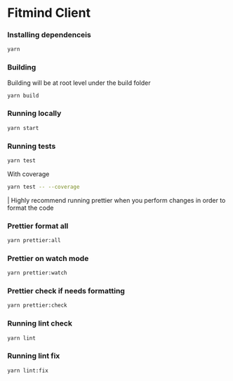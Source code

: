 # Fitmind Client
<!-- [![Build Status](https://travis-ci.org/fitmind/admin-client.svg?branch=master)](https://travis-ci.org/fitmind/admin-client)
[![Netlify Status](https://api.netlify.com/api/v1/badges/61011fa2-eb4b-4fd9-8c31-e94f16f373e7/deploy-status)](https://app.netlify.com/sites/fitmind-admin/deploys) -->

### Installing dependenceis

```bash
yarn
```

### Building

Building will be at root level under the build folder

```bash
yarn build
```

### Running locally

```bash
yarn start
```

### Running tests

```bash
yarn test
```

With coverage

```bash
yarn test -- --coverage
```

| Highly recommend running prettier when you perform changes in order to format the code

### Prettier format all

```bash
yarn prettier:all
```

### Prettier on watch mode

```bash
yarn prettier:watch
```

### Prettier check if needs formatting

```bash
yarn prettier:check
```

### Running lint check

```bash
yarn lint
```

### Running lint fix

```bash
yarn lint:fix
```